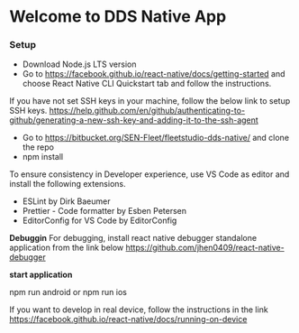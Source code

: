 # Welcome to DDS Native App

### Setup

- Download Node.js LTS version
- Go to https://facebook.github.io/react-native/docs/getting-started and choose React Native CLI Quickstart tab and follow the instructions.

If you have not set SSH keys in your machine, follow the below link to setup SSH keys.
https://help.github.com/en/github/authenticating-to-github/generating-a-new-ssh-key-and-adding-it-to-the-ssh-agent

- Go to https://bitbucket.org/SEN-Fleet/fleetstudio-dds-native/ and clone the repo
- npm install

To ensure consistency in Developer experience, use VS Code as editor and install the following extensions.

- ESLint by Dirk Baeumer
- Prettier - Code formatter by Esben Petersen
- EditorConfig for VS Code by EditorConfig

**Debuggin**
For debugging, install react native debugger standalone application from the link below
https://github.com/jhen0409/react-native-debugger

**start application**

npm run android or npm run ios

If you want to develop in real device, follow the instructions in the link
https://facebook.github.io/react-native/docs/running-on-device

